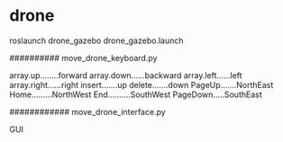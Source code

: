 # drone
roslaunch drone_gazebo drone_gazebo.launch 

##########
move_drone_keyboard.py

array.up........forward
array.down......backward
array.left......left
array.right......right
insert.......up
delete.......down
PageUp.......NorthEast
Home.........NorthWest
End..........SouthWest
PageDown.....SouthEast

############
move_drone_interface.py


GUI

